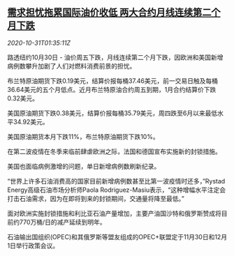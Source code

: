 <!--1604109314000-->
[需求担忧拖累国际油价收低 两大合约月线连续第二个月下跌](https://cn.reuters.com/article/global-oil-drv-1031-idCNKBS27G017)
------

<div><i>2020-10-31T01:35:11Z</i></div><p>路透纽约10月30日 - 油价周五下跌，月线连续第二个月下跌，因欧洲和美国新增病例数攀升加剧了人们对燃料消费前景的担忧。</p><p>布兰特原油期货下跌0.19美元，结算价报每桶37.46美元，前一交易日触及每桶36.64美元的五个月低点。近月布兰特原油合约周五到期，1月合约结算价下跌0.32美元。</p><p>美国原油期货下跌0.38美元，结算价报每桶35.79美元，周四跌至6月以来最低水平34.92美元。</p><p>美国原油期货本月下跌11%，布兰特原油期货下跌10%。</p><p>在第二波疫情在冬季来临前肆虐欧洲之际，法国和德国宣布实施新的封锁措施。</p><p>美国也面临病例激增的问题，单日新增病例数刷新纪录。</p><p>“世界上许多石油消费高的国家目前新增病例数甚至比第一波疫情时还多，”Rystad Energy高级石油市场分析师Paola Rodriguez-Masiu表示，“这种增幅水平注定会打击石油需求，因为在即将到来的封锁期间，交通量将降至最低。”</p><p>面对欧洲实施封锁措施和利比亚石油产量增加，主要产油国沙特和俄罗斯赞成将目前约770万桶/日的减产延续到明年。</p><p>石油输出国组织(OPEC)和其俄罗斯等盟友组成的OPEC+联盟定于11月30日和12月1日举行政策会议。</p>
